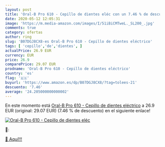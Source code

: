 ```yaml
---
layout: post
title: 'Oral-B Pro 610 - Cepillo de dientes eléc con un 7.46 % de descuento'
date: 2020-05-12 12:05:31
image: 'https://m.media-amazon.com/images/I/51iBiCMTweL._SL200_.jpg'
comments: true
category: ofertas
author: ring
slug: 'B07DGJ8CX8-es Oral-B Pro 610 - Cepillo de dientes eléctrico'
tags: [ 'cepillo','de','dientes', ]
actualPrice: 26.9 EUR
currency: EUR
price: 26.9
comparePrice: 29.07 EUR
prodname: 'Oral-B Pro 610 - Cepillo de dientes eléctrico'
country: 'es'
flag: '🇪🇸'
buyurl: 'https://www.amazon.es/dp/B07DGJ8CX8/?tag=tolees-21'
descuento: '7.46'
average: '24.205000000000002'
---
```


En este momento está [Oral-B Pro 610 - Cepillo de dientes eléctrico](https://www.amazon.es/dp/B07DGJ8CX8/?tag=tolees-21) a 26.9 EUR (original: 29.07 EUR) (7.46 %  de descuento) en el siguiente enlace!

[![Oral-B Pro 610 - Cepillo de dientes eléc](https://m.media-amazon.com/images/I/51iBiCMTweL._SL200_.jpg)](https://www.amazon.es/dp/B07DGJ8CX8/?tag=tolees-21)

🔎:


[🛒 Aquí!!!](https://www.amazon.es/dp/B07DGJ8CX8/?tag=tolees-21)
